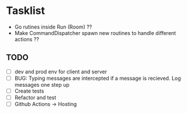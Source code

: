 # Tasklist

- Go rutines inside Run (Room) ??
- Make CommandDispatcher spawn new routines to handle different actions ??

## TODO

- [ ] dev and prod env for client and server
- [ ] BUG: Typing messages are intercepted if a message is recieved. Log messages one step up
- [ ] Create tests
- [ ] Refactor and test
- [ ] Github Actions -> Hosting
